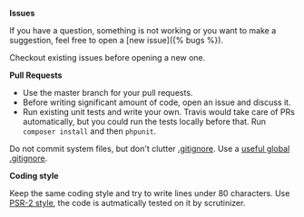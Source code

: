 __Issues__

If you have a question, something is not working or you want to make a suggestion, feel free to open a [new issue]({% bugs %}).

Checkout existing issues before opening a new one.

__Pull Requests__

 * Use the master branch for your pull requests.
 * Before writing significant amount of code, open an issue and discuss it.
 * Run existing unit tests and write your own. Travis would take care of PRs automatically, but you could run the tests locally before that. Run `composer install` and then `phpunit`.

Do not commit system files, but don't clutter [.gitignore](.gitignore). Use a [useful global .gitignore](https://help.github.com/articles/ignoring-files#global-gitignore).

__Coding style__

Keep the same coding style and try to write lines under 80 characters.
Use [PSR-2 style](https://github.com/php-fig/fig-standards/blob/master/accepted/PSR-2-coding-style-guide.md), the code is autmatically tested on it by scrutinizer.
